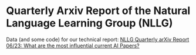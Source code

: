 # Quarterly Arxiv Report of the Natural Language Learning Group (NLLG)

Data (and some code) for our technical report: [NLLG Quarterly arXiv Report 06/23: What are the most influential current AI Papers?](https://arxiv.org/abs/2308.04889)
